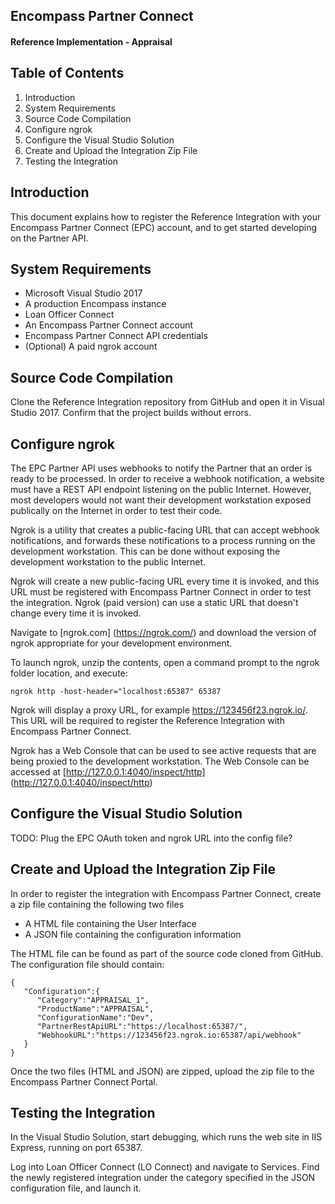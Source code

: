 ﻿## Encompass Partner Connect
#### Reference Implementation - Appraisal
 
## Table of Contents
1. Introduction
2. System Requirements
3. Source Code Compilation
4. Configure ngrok
5. Configure the Visual Studio Solution
6. Create and Upload the Integration Zip File
7. Testing the Integration
 
## Introduction
This document explains how to register the Reference Integration with your Encompass Partner Connect (EPC) account, and to get started developing on the Partner API.
 
## System Requirements
- Microsoft Visual Studio 2017
- A production Encompass instance
- Loan Officer Connect
- An Encompass Partner Connect account
- Encompass Partner Connect API credentials
- (Optional) A paid ngrok account
 
## Source Code Compilation
Clone the Reference Integration repository from GitHub and open it in Visual Studio 2017.  Confirm that the project builds without errors.
 
## Configure ngrok
The EPC Partner API uses webhooks to notify the Partner that an order is ready to be processed.  In order to receive a webhook notification, a website must have a REST API endpoint listening on the public Internet.  However, most developers would not want their development workstation exposed publically on the Internet in order to test their code.
 
Ngrok is a utility that creates a public-facing URL that can accept webhook notifications, and forwards these notifications to a process running on the development workstation.  This can be done without exposing the development workstation to the public Internet.
 
Ngrok will create a new public-facing URL every time it is invoked, and this URL must be registered with Encompass Partner Connect in order to test the integration.  Ngrok (paid version) can use a static URL that doesn't change every time it is invoked.
 
Navigate to [ngrok.com] (https://ngrok.com/) and download the version of ngrok appropriate for your development environment.
 
To launch ngrok, unzip the contents, open a command prompt to the ngrok folder location, and execute:
```
ngrok http -host-header="localhost:65387" 65387
```
 
Ngrok will display a proxy URL, for example https://123456f23.ngrok.io/.  This URL will be required to register the Reference Integration with Encompass Partner Connect.
 
Ngrok has a Web Console that can be used to see active requests that are being proxied to the development workstation.  The Web Console can be accessed at [http://127.0.0.1:4040/inspect/http] (http://127.0.0.1:4040/inspect/http)
 
## Configure the Visual Studio Solution
 
TODO: Plug the EPC OAuth token and ngrok URL into the config file?
 
## Create and Upload the Integration Zip File
 
In order to register the integration with Encompass Partner Connect, create a zip file containing the following two files
- A HTML file containing the User Interface
- A JSON file containing the configuration information
 
The HTML file can be found as part of the source code cloned from GitHub.  The configuration file should contain:
```
{ 
   "Configuration":{ 
      "Category":"APPRAISAL_1",
      "ProductName":"APPRAISAL",
      "ConfigurationName":"Dev",
      "PartnerRestApiURL":"https://localhost:65387/",
      "WebhookURL":"https://123456f23.ngrok.io:65387/api/webhook"
   }
}
```
 
Once the two files (HTML and JSON) are zipped, upload the zip file to the Encompass Partner Connect Portal.
 
## Testing the Integration
 
In the Visual Studio Solution, start debugging, which runs the web site in IIS Express, running on port 65387.
 
Log into Loan Officer Connect (LO Connect) and navigate to Services. Find the newly registered integration under the category specified in the JSON configuration file, and launch it.